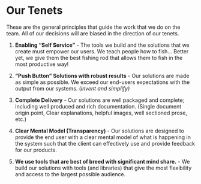 # Our Tenets

These are the general principles that guide the work that we do on the team.  All of our decisions will are biased in the direction of our tenets.


1. **Enabling “Self Service”** -
    The tools we build and the solutions that we create must empower our users.  We teach people how to fish... Better yet, we give them the best fishing rod that allows them to fish in the most productive way!
2. **“Push Button” Solutions with robust results** -
    Our solutions are made as simple as possible.  We exceed our end-users expectations with the output from our systems. (*invent and simplify)*
3. **Complete Delivery** -
    Our solutions are well packaged and complete; including well produced and rich documentation. (Single document origin point, Clear explanations, helpful images, well sectioned prose, etc.)
4. **Clear Mental Model (Transparency)** -
    Our solutions are designed to provide the end user with a clear mental model of what is happening in the system such that the client can effectively use and provide feedback for our products.

5. **We use tools that are best of breed with significant mind share.** -
    We build our solutions with tools (and libraries) that give the most flexibility and access to the largest possible audience.
